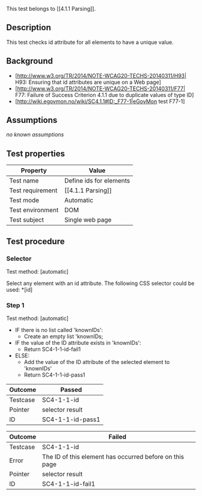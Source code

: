 
This test belongs to [[4.1.1 Parsing]].


## Description
This test checks id attribute for all elements to have a unique value.


## Background
- [http://www.w3.org/TR/2014/NOTE-WCAG20-TECHS-20140311/H93| H93: Ensuring that id attributes are unique on a Web page]
- [http://www.w3.org/TR/2014/NOTE-WCAG20-TECHS-20140311/F77| F77: Failure of Success Criterion 4.1.1 due to duplicate values of type ID]
- [http://wiki.egovmon.no/wiki/SC4.1.1#ID:_F77-1|eGovMon test F77-1]


## Assumptions
*no known assumptions*


## Test properties
| Property          | Value
|-------------------|----
| Test name         | Define ids for elements
| Test requirement  | [[4.1.1 Parsing]]
| Test mode         | Automatic
| Test environment  | DOM
| Test subject      | Single web page


## Test procedure

### Selector
Test method: [automatic]

Select any element with an id attribute. The following CSS selector could be used: *[id]

### Step 1
Test method: [automatic]

- IF there is no list called 'knownIDs':
  - Create an empty list 'knownIDs;
- IF the value of the ID attribute exists in 'knownIDs':
  - Return SC4-1-1-id-fail1
- ELSE:
  - Add the value of the ID attribute of the selected element to 'knownIDs'
  - Return SC4-1-1-id-pass1

| Outcome  | Passed
|----------|-----
| Testcase | SC4-1-1-id
| Pointer  | selector result
| ID       | SC4-1-1-id-pass1

| Outcome  | Failed
|----------|-----
| Testcase | SC4-1-1-id
| Error    | The ID of this element has occurred before on this page
| Pointer  | selector result
| ID       | SC4-1-1-id-fail1
